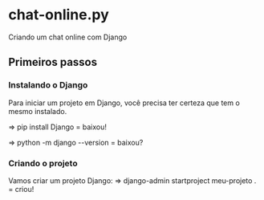 # chat-online.py
Criando um chat online com Django

## Primeiros passos
### Instalando o Django
Para iniciar um projeto em Django, você precisa ter certeza que tem o mesmo instalado.

=> pip install Django = baixou!

=> python -m django --version = baixou?

### Criando o projeto
Vamos criar um projeto Django:
=> django-admin startproject meu-projeto . = criou!

